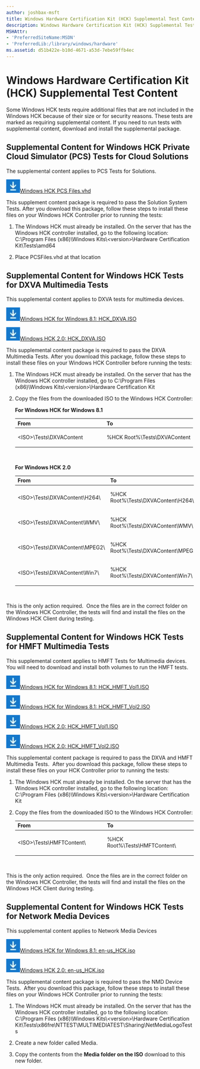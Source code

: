 ```yaml
---
author: joshbax-msft
title: Windows Hardware Certification Kit (HCK) Supplemental Test Content
description: Windows Hardware Certification Kit (HCK) Supplemental Test Content
MSHAttr:
- 'PreferredSiteName:MSDN'
- 'PreferredLib:/library/windows/hardware'
ms.assetid: d51b422e-b10d-4671-a53d-7ebe59ffb4ec
---
```


# Windows Hardware Certification Kit (HCK) Supplemental Test Content


Some Windows HCK tests require additional files that are not included in the Windows HCK because of their size or for security reasons. These tests are marked as requiring supplemental content. If you need to run tests with supplemental content, download and install the supplemental package.

## Supplemental Content for Windows HCK Private Cloud Simulator (PCS) Tests for Cloud Solutions


The supplemental content applies to PCS Tests for Solutions.

![download image](images/downloadbutton.jpg)[Windows HCK PCS Files.vhd](http://download.microsoft.com/download/1/D/9/1D902B27-096E-449F-9774-8C03AFB1ABF5/PCSFiles.vhd)

This supplement content package is required to pass the Solution System Tests. After you download this package, follow these steps to install these files on your Windows HCK Controller prior to running the tests:

1.  The Windows HCK must already be installed. On the server that has the Windows HCK controller installed, go to the following location: C:\\Program Files (x86)\\Windows Kits\\&lt;version&gt;\\Hardware Certification Kit\\Tests\\amd64

2.  Place PCSFiles.vhd at that location

## Supplemental Content for Windows HCK Tests for DXVA Multimedia Tests


This supplemental content applies to DXVA tests for multimedia devices.

![download image](images/downloadbutton.jpg)[Windows HCK for Windows 8.1: HCK\_DXVA.ISO](http://download.microsoft.com/download/F/C/E/FCE1F4C0-0106-496A-9FE8-12B2F844A295/HCK_DXVA.ISO)

![download image](images/downloadbutton.jpg)[Windows HCK 2.0: HCK\_DXVA.ISO](http://download.microsoft.com/download/F/2/9/F29F1754-DF5B-4C00-B72E-2B61B46E7894/HCK_DXVA.ISO)

This supplemental content package is required to pass the DXVA Multimedia Tests. After you download this package, follow these steps to install these files on your Windows HCK Controller before running the tests:

1.  The Windows HCK must already be installed. On the server that has the Windows HCK controller installed, go to C:\\Program Files (x86)\\Windows Kits\\&lt;version&gt;\\Hardware Certification Kit

2.  Copy the files from the downloaded ISO to the Windows HCK Controller:

    **For Windows HCK for Windows 8.1**

    <table>
    <colgroup>
    <col width="50%" />
    <col width="50%" />
    </colgroup>
    <thead>
    <tr class="header">
    <th>From</th>
    <th>To</th>
    </tr>
    </thead>
    <tbody>
    <tr class="odd">
    <td><p>&lt;ISO&gt;\Tests\DXVAContent</p></td>
    <td><p>%HCK Root%\Tests\DXVAContent</p></td>
    </tr>
    </tbody>
    </table>

     

    **For Windows HCK 2.0**

    <table>
    <colgroup>
    <col width="50%" />
    <col width="50%" />
    </colgroup>
    <thead>
    <tr class="header">
    <th>From</th>
    <th>To</th>
    </tr>
    </thead>
    <tbody>
    <tr class="odd">
    <td><p>&lt;ISO&gt;\Tests\DXVAContent\H264\</p></td>
    <td><p>%HCK Root%\Tests\DXVAContent\H264\</p></td>
    </tr>
    <tr class="even">
    <td><p>&lt;ISO&gt;\Tests\DXVAContent\WMV\</p></td>
    <td><p>%HCK Root%\Tests\DXVAContent\WMV\</p></td>
    </tr>
    <tr class="odd">
    <td><p>&lt;ISO&gt;\Tests\DXVAContent\MPEG2\</p></td>
    <td><p>%HCK Root%\Tests\DXVAContent\MPEG2\</p></td>
    </tr>
    <tr class="even">
    <td><p>&lt;ISO&gt;\Tests\DXVAContent\Win7\</p></td>
    <td><p>%HCK Root%\Tests\DXVAContent\Win7\</p></td>
    </tr>
    </tbody>
    </table>

     

This is the only action required.  Once the files are in the correct folder on the Windows HCK Controller, the tests will find and install the files on the Windows HCK Client during testing.

## Supplemental Content for Windows HCK Tests for HMFT Multimedia Tests


This supplemental content applies to HMFT Tests for Multimedia devices. You will need to download and install both volumes to run the HMFT tests.

![download image](images/downloadbutton.jpg)[Windows HCK for Windows 8.1: HCK\_HMFT\_Vol1.ISO](http://download.microsoft.com/download/F/C/E/FCE1F4C0-0106-496A-9FE8-12B2F844A295/HCK_HMFT_Vol1.ISO)

![download image](images/downloadbutton.jpg)[Windows HCK for Windows 8.1: HCK\_HMFT\_Vol2.ISO](http://download.microsoft.com/download/F/C/E/FCE1F4C0-0106-496A-9FE8-12B2F844A295/HCK_HMFT_Vol2.ISO)

![download image](images/downloadbutton.jpg)[Windows HCK 2.0: HCK\_HMFT\_Vol1.ISO](http://download.microsoft.com/download/0/6/6/0668E9C0-7037-491B-9A62-12E97F998E33/HCK_HMFT_Vol1.ISO)

![download image](images/downloadbutton.jpg)[Windows HCK 2.0: HCK\_HMFT\_Vol2.ISO](http://download.microsoft.com/download/3/C/3/3C30C801-44E2-4C1C-ABC5-83FF4492DA5F/HCK_HMFT_Vol2.ISO)

This supplemental content package is required to pass the DXVA and HMFT Multimedia Tests.  After you download this package, follow these steps to install these files on your HCK Controller prior to running the tests:

1.  The Windows HCK must already be installed. On the server that has the Windows HCK controller installed, go to the following location: C:\\Program Files (x86)\\Windows Kits\\&lt;version&gt;\\Hardware Certification Kit

2.  Copy the files from the downloaded ISO to the Windows HCK Controller:

    <table>
    <colgroup>
    <col width="50%" />
    <col width="50%" />
    </colgroup>
    <thead>
    <tr class="header">
    <th>From</th>
    <th>To</th>
    </tr>
    </thead>
    <tbody>
    <tr class="odd">
    <td><p>&lt;ISO&gt;\Tests\HMFTContent\</p></td>
    <td><p>%HCK Root%\Tests\HMFTContent\</p></td>
    </tr>
    </tbody>
    </table>

     

This is the only action required.  Once the files are in the correct folder on the Windows HCK Controller, the tests will find and install the files on the Windows HCK Client during testing.

## Supplemental Content for Windows HCK Tests for Network Media Devices


This supplemental content applies to Network Media Devices

![download image](images/downloadbutton.jpg)[Windows HCK for Windows 8.1: en-us\_HCK.iso](http://download.microsoft.com/download/F/C/E/FCE1F4C0-0106-496A-9FE8-12B2F844A295_HCK.ISO)

![download image](images/downloadbutton.jpg)[Windows HCK 2.0: en-us\_HCK.iso](http://download.microsoft.com/download/4/6/E/46E1BF31-418C-448E-9A9F-714E4263A0D0_HCK.iso)

This supplemental content package is required to pass the NMD Device Tests.  After you download this package, follow these steps to install these files on your Windows HCK Controller prior to running the tests:

1.  The Windows HCK must already be installed. On the server that has the Windows HCK controller installed, go to the following location: C:\\Program Files (x86)\\Windows Kits\\&lt;version&gt;\\Hardware Certification Kit\\Tests\\x86fre\\NTTEST\\MULTIMEDIATEST\\Sharing\\NetMediaLogoTests

2.  Create a new folder called Media.

3.  Copy the contents from the **Media folder on the ISO** download to this new folder.

 

 






